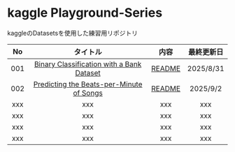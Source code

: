 # kaggle Playground-Series

kaggleのDatasetsを使用した練習用リポジトリ

|No|タイトル|内容|最終更新日|
|:--:|:--:|:--:|:--:|
|001|[Binary Classification with a Bank Dataset](https://www.kaggle.com/competitions/playground-series-s5e8)|[README](https://github.com/kaneda05/kaggle_Playground-Series/blob/main/01_Binary_Classification%7CBank_Dataset/01_README.md)|2025/8/31|
|002|[Predicting the Beats-per-Minute of Songs](https://www.kaggle.com/competitions/playground-series-s5e9)|[README](https://github.com/kaneda05/kaggle_Playground-Series/blob/main/02_Predicting%20the%20Beats-per-Minute%20of%20Songs/02_README.md)|2025/9/2|
|xxx|xxx|xxx|xxx|
|xxx|xxx|xxx|xxx|
|xxx|xxx|xxx|xxx|
|xxx|xxx|xxx|xxx|